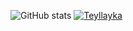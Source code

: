 
<!---
Teyllayka/Teyllayka is a ✨ special ✨ repository because its `README.md` (this file) appears on your GitHub profile.
You can click the Preview link to take a look at your changes.
--->

![GitHub stats](https://github-readme-stats.vercel.app/api?username=Teyllayka&show_icons=true&theme=tokyonight)
[![Teyllayka](https://github-readme-stats.vercel.app/api/top-langs/?username=Teyllayka&hide=html&layout=compact=true&theme=tokyonight)](https://github.com/Teyllayka/)
